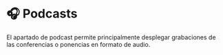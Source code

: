 # 🎧 Podcasts

El apartado de podcast permite principalmente desplegar grabaciones de las conferencias o ponencias en formato de audio.
